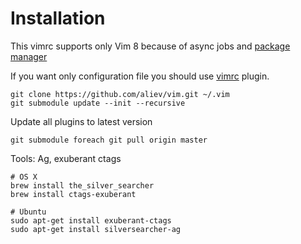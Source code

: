 # Installation

This vimrc supports only Vim 8 because of async jobs and [package manager](https://shapeshed.com/vim-packages/)

If you want only configuration file you should use [vimrc](http://github.com/aliev/vimrc) plugin.

```
git clone https://github.com/aliev/vim.git ~/.vim
git submodule update --init --recursive
```

Update all plugins to latest version

```
git submodule foreach git pull origin master
```

Tools: Ag, exuberant ctags

```
# OS X
brew install the_silver_searcher
brew install ctags-exuberant

# Ubuntu
sudo apt-get install exuberant-ctags
sudo apt-get install silversearcher-ag
```
